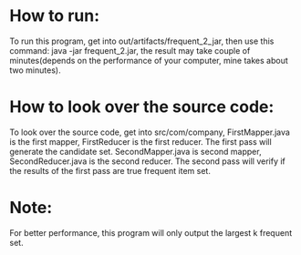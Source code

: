 # How to run:
 To run this program, get into out/artifacts/frequent_2_jar, then use this command:
java -jar frequent_2.jar, the result may take couple of minutes(depends on the performance 
of your computer, mine takes about two minutes).
# How to look over the source code:
  To look over the source code, get into src/com/company, FirstMapper.java
 is the first mapper, FirstReducer is the first reducer. The first pass will
 generate the candidate set. SecondMapper.java is second mapper, SecondReducer.java
 is the second reducer. The second pass will verify if the results of the first pass are
 true frequent item set. 
# Note:
 For better performance, this program will only output the largest k frequent set.